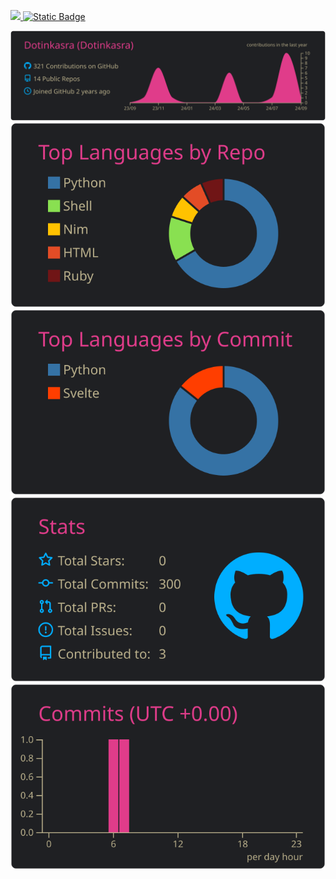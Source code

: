 <p align="left">
  <a href="https://github.com/dotinkasra">
    <img height="20" src="https://komarev.com/ghpvc/?username=dotinkasra" />
  </a>
  <a href="https://note.com/dotinkasra">
    <img alt="Static Badge" src="https://img.shields.io/badge/note-dotinkasra-brightgreen?logo=data%3Aimage%2Fpng%3Bbase64%2CiVBORw0KGgoAAAANSUhEUgAAAGgAAABiCAYAAAC8h5bHAAAJnUlEQVR4nO2dbYgdVxnH%2F89zzszdvJtsY61KrIJ%2BERQqiC9tlxaN0mCyrTUpNQ2%2BgRGhVFEpIm3VD%2F1mwVbQL%2FWb6Qs1cZfQRrQxNY2gMSr4QTFQYq1Jm7YxyW5yZ%2Bac5%2FHDzOydfcvu3r0z9244PxjYuTNz3v7n9XlmzgKBQCAQCAQCgUAgEAgEAoFAIBAIDDrU7wTMxd4Th%2B%2BamJi4wYluBgAQNhJkCAA84RoiskpYs5iwSM2reRD580tFwe3quSW8IklyYbi17sHHbtz6327CXAoDJ9Adx5577TzrZlUBEYOJIKpQkql7iAjCxbnyFcPjqesy%2FQIt7nmhznVWQH0G9YJIgA0Oh56%2BdcenF5WxLhkogUZfGH%2B9bXk447xQpsRRmSYQUC3X5gQiEVBZcZhg0wzrVQ49edPttYlk6wp4qdx%2BdOz1cyTDTAyoQFWhRFDV%2FIYBqEpEjFYcIXUOiTg4C4jLPlVnnFeuPg1xz%2FHfHG8bO2xMPPUbVcQhosrvDKL%2BJTtNM0AUzAZUtPRv%2Fe3QosbDbuh7C9r5%2B%2FHjp9uXPuQZYGMB37lWFWYQEJpeo0nrj7OvAo0eHTs1yWYLG4BZIaSAANpAxrvFczPClPRNoDuPjp86i2yLZQMVgXoPIQBgGBiwCowCQw5vGu%2Bhpuju1J4DAG%2F8O%2FKQPEjNZBmukp%2FW3RhvXgEAsFs%2Fb2LEXijv8UTrAMAo4ElNZmyUMSNjRqmLEmAkn9UBjLUf2Hp52QUyD30RaM8fD%2F71bJZuMcbAMwAwjDAsExwxIB6aOaz19NIzI6Pv6UcaSx546cRP%2F%2F7a6a%2B2WzEuiQe8gpDP5AgG1gzhIZoxxewhjY%2B2e%2F40fui0b38wYxRT5zxvSgyvCiYFuwzD0n9xAOAH775h7wYb%2FezyxQn4NANp3nIYRQtaYJq%2BXBoVaM%2Bx8adPu3RrahiZyQddEgErICQACXw6gfUuyZ66uf%2FilKz28ugaEyMmk4uj%2BTiUi8VZnXE3JtAX%2F%2FDs986IvzNlC0%2BAV4VKMa5AwBBE4rEuSbJfjuyKFwiuUbzL%2FueTNiyXBdZcvW4kpq%2Bd%2BPXImaT9Qzu0BqwM9gTWfDIg8BDJYJzD6svpxfFbdg%2BUOAAQsbkYG9uGKLyWB0GUIKqmzrhrF%2Bi%2B4y9c90qS%2FM4NxZhME4gqqBCHmBHZCMg8VrXl4v5bds4%2F0%2Bo7ftYvQoBSvWVYu0AnJ998uW0t1AKZJmBFLk5hDRDxWMuRjt362QEWBwDUaB%2FWzbVOsz%2Fz%2FP432jYymQpUU1hDgOTmGoXACLDKM8Zu3L6kivL5Y2P3nUvaj0RDLaxx%2BP4vbtrxUE1Z6Du1taDR5585k8S0SUlA4oCiWwNyK3WapuB2huvNhvctJdx7Do%2Fd9wbJI35VjDYpzlt6cPfh%2FQ%2FVkYcSz7raA5FXhYfk1vXiqNscVYtAuw6P75uwdG1mc78NoVx1A9ZaSJpgg43w9rh1948%2FMvKvpYSdWNqdcgRHBo6ANhMS1s%2FVkI1pSJ8MtLXEep7dXdqKCtNNByEg9Q4xAdeC7%2F35x7bt6zYOrtRc8VprV91yJi1irTOaOel5jF94cfybLmaImd30jQKrwdgg2Pf4R297tJvwhbC5eq4qANR1l9rBp%2BcCXfKyxxkLlXytg%2FIAI%2FLAW9ru0BM377i72%2FBV1eSiAEwMFYWxUa2r%2BSqlP6o8tGbTe88F8upXKZU1uwMpEHuRfbeM1urDv9roed%2FNANh3xFHClIGx5fw%2Flhu%2BZ30rkQFRv%2F1G0ogbvvejnujkfA6t5ebnGyd%2Be9kTRSDpTEBIoOSvXWbQS6M%2B78Iset6ChFhnrrg1X5%2FCs1m70PNfOnbg%2FgmhL6sobBRdUq%2BZqCKBf%2F%2FJ9uRQUqQ4f6kkt4I7xtt6nY9BoTGHneZ2qysKtOvoU%2Fe%2FLNnDCVuQIQAZmBlEBDIxiDUflIu%2BTYjRrPml479qioYn9jKvpfrrLx581znVh9GKYGIDssVaJzfe5b4iKDwBwgaeOjNEVq7N5TwvpbOx5u5uIF67KjFsIQIADMMRojjOX21ShgpBhTAzyUaByON4P9LbBAMj0E8%2Bvu2UTfyvYkRgYagDXCYgKVwTVLhdROElg9MMIhkiEb8a9FjjCS7WdnW7vPv%2BXlyV8Vt3jt51ZOxAm%2BhGVYkAgBXnKZ9kxCCxHm6jElgIiET8MMd3Pz6y%2FalmUsgAFE2OQw0LxOlCdzwxsn20iZSsFAamiwvMTRBowGlWIM9nGo3vKiC0oAEnCNQNNU%2BtqwzUNHtlwUAD1vRGWxCxLGgsDUwntKCuWan%2BoCuwkDV7xdCgPyhMEgacINCSaN4fFMagbiHJZ3E1j0OhBQ04oQV1S7lYrXkt1Ow6SDHRZHy9p3DSNRxjYIAJAg04QaABJwg04ASBBpwgUDcEf9BK4Cr0B6nwCl8HNU%2Fo4pbAzG9umyB4VBdBO9LNxfcUjccdHHaLpUEnXZWmPz9pNroeMZTRWVL0RaSmjaUrFoaA9Sr%2FgEv7uJ3yckisj%2FvV9mtaB80thCMe8B2t5sbDjrhibx6g1u3hZtFolXbMdu9fjjS26UQvuP%2Bff951XvwTHK2Cc4qmh%2B1GLQmJYZy8fMFuPXpAWzBCLk0BgIinehAhVP5LCTfUs8isUs8%2FEmOcePXf4LgFRC2YjJowHkyj5wIpcE1ZqjNznTHgFbDxENouZbAdMsVN1Hm%2B%2BjQDy18g8oKlWk1pvgcDUadoWBVGFcZYiOTbAinliRUCVJWI6pkC9VwgJ1L51zGAKTIvBDDlbYJdBoCKvdZmbBkz9Vfn97kKuBRt4cJf%2Bos3%2BXbLuRDEDAIgPukEVnxdLgRkySTuPflsDCBZYjSLoucCDcU2LQuNqGNQ1EqBTqtryguuL4rK2hXdNL7qM3lay%2F1K8wlCWTmMArGtd5To%2BYi3No72xURQ72Ao36UdVPzfHa12fpUXMKq7Ys13oMtjMWFfMV4gF8ZAwRBYQC0ABiswROwffe9ttbSesqR6yuMfvu2BNZnPrPd5ltSD1IPhwQBIeWpz8PyYeT77ADobiZetb75rM4%2Fqvd0dnfRRZad5o4LYi6xP9Du9LsMqtdlntx3Zn7rYRpB80HXFmM%2BeQNMcXgtP1GZu9zJz0rDQOLSc4ZsqgSsAMRaWgShTWXup%2Fe0nP3HHj7oPfRHx1xn4V44e%2FKTL3DCINjnW6wGGen5zViJIo4XCEpJ3Vs%2BVaBMAkOqs8Kqw8n%2BWmOzpzzMAlTV5nFhNrQiSpNnG66Lv1tm1BQKBQCAQCAQCgUAgEAgEAoFAILBy%2BD9V2gvKRqpe2QAAAABJRU5ErkJggg%3D%3D&link=https%3A%2F%2Fnote.com%2Fdotinkasra%2F">
  </a>
</p>

[![](https://raw.githubusercontent.com/Dotinkasra/Dotinkasra/main/profile-summary-card-output/bear/0-profile-details.svg)](https://github.com/vn7n24fzkq/github-profile-summary-cards)
[![](https://raw.githubusercontent.com/Dotinkasra/Dotinkasra/main/profile-summary-card-output/bear/1-repos-per-language.svg)](https://github.com/vn7n24fzkq/github-profile-summary-cards) [![](https://raw.githubusercontent.com/Dotinkasra/Dotinkasra/main/profile-summary-card-output/bear/2-most-commit-language.svg)](https://github.com/vn7n24fzkq/github-profile-summary-cards)
[![](https://raw.githubusercontent.com/Dotinkasra/Dotinkasra/main/profile-summary-card-output/bear/3-stats.svg)](https://github.com/vn7n24fzkq/github-profile-summary-cards) [![](https://raw.githubusercontent.com/Dotinkasra/Dotinkasra/main/profile-summary-card-output/bear/4-productive-time.svg)](https://github.com/vn7n24fzkq/github-profile-summary-cards)
<!--
**Dotinkasra/Dotinkasra** is a ✨ _special_ ✨ repository because its `README.md` (this file) appears on your GitHub profile.

Here are some ideas to get you started:

- 🔭 I’m currently working on ...
- 🌱 I’m currently learning ...
- 👯 I’m looking to collaborate on ...
- 🤔 I’m looking for help with ...
- 💬 Ask me about ...
- 📫 How to reach me: ...
- 😄 Pronouns: ...
- ⚡ Fun fact: ...
-->
